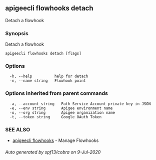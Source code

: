 ## apigeecli flowhooks detach

Detach a flowhook

### Synopsis

Detach a flowhook

```
apigeecli flowhooks detach [flags]
```

### Options

```
  -h, --help          help for detach
  -n, --name string   Flowhook point
```

### Options inherited from parent commands

```
  -a, --account string   Path Service Account private key in JSON
  -e, --env string       Apigee environment name
  -o, --org string       Apigee organization name
  -t, --token string     Google OAuth Token
```

### SEE ALSO

* [apigeecli flowhooks](apigeecli_flowhooks.md)	 - Manage Flowhooks

###### Auto generated by spf13/cobra on 9-Jul-2020
